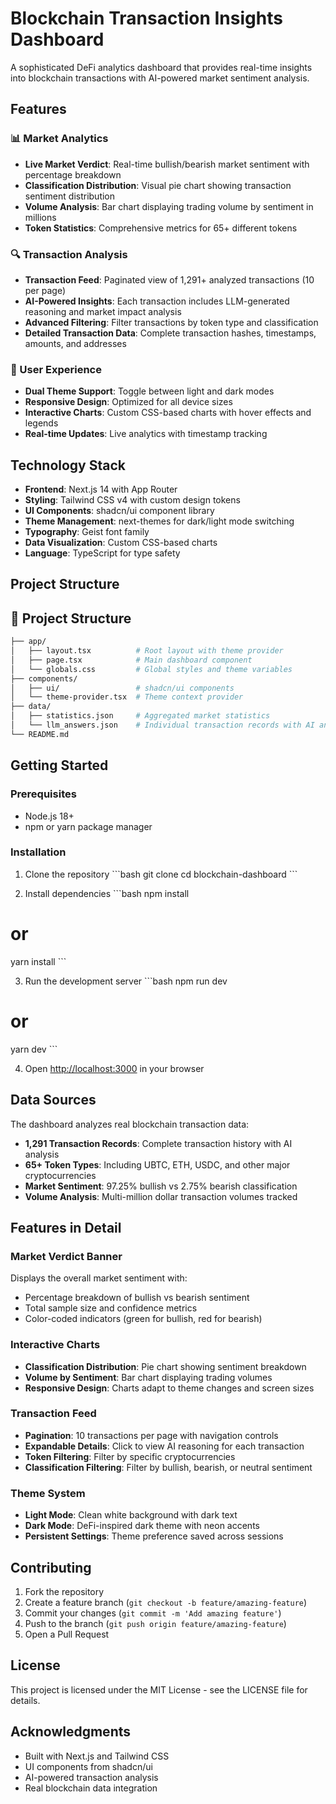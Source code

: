 # Blockchain Transaction Insights Dashboard

A sophisticated DeFi analytics dashboard that provides real-time insights into blockchain transactions with AI-powered market sentiment analysis.

## Features

### 📊 Market Analytics
- **Live Market Verdict**: Real-time bullish/bearish market sentiment with percentage breakdown
- **Classification Distribution**: Visual pie chart showing transaction sentiment distribution
- **Volume Analysis**: Bar chart displaying trading volume by sentiment in millions
- **Token Statistics**: Comprehensive metrics for 65+ different tokens

### 🔍 Transaction Analysis
- **Transaction Feed**: Paginated view of 1,291+ analyzed transactions (10 per page)
- **AI-Powered Insights**: Each transaction includes LLM-generated reasoning and market impact analysis
- **Advanced Filtering**: Filter transactions by token type and classification
- **Detailed Transaction Data**: Complete transaction hashes, timestamps, amounts, and addresses

### 🎨 User Experience
- **Dual Theme Support**: Toggle between light and dark modes
- **Responsive Design**: Optimized for all device sizes
- **Interactive Charts**: Custom CSS-based charts with hover effects and legends
- **Real-time Updates**: Live analytics with timestamp tracking

## Technology Stack

- **Frontend**: Next.js 14 with App Router
- **Styling**: Tailwind CSS v4 with custom design tokens
- **UI Components**: shadcn/ui component library
- **Theme Management**: next-themes for dark/light mode switching
- **Typography**: Geist font family
- **Data Visualization**: Custom CSS-based charts
- **Language**: TypeScript for type safety

## Project Structure

## 📂 Project Structure

```bash
├── app/
│   ├── layout.tsx          # Root layout with theme provider
│   ├── page.tsx            # Main dashboard component
│   └── globals.css         # Global styles and theme variables
├── components/
│   ├── ui/                 # shadcn/ui components
│   └── theme-provider.tsx  # Theme context provider
├── data/
│   ├── statistics.json     # Aggregated market statistics
│   └── llm_answers.json    # Individual transaction records with AI analysis
└── README.md
```


## Getting Started

### Prerequisites
- Node.js 18+ 
- npm or yarn package manager

### Installation

1. Clone the repository
\`\`\`bash
git clone <repository-url>
cd blockchain-dashboard
\`\`\`

2. Install dependencies
\`\`\`bash
npm install
# or
yarn install
\`\`\`

3. Run the development server
\`\`\`bash
npm run dev
# or
yarn dev
\`\`\`

4. Open [http://localhost:3000](http://localhost:3000) in your browser

## Data Sources

The dashboard analyzes real blockchain transaction data:

- **1,291 Transaction Records**: Complete transaction history with AI analysis
- **65+ Token Types**: Including UBTC, ETH, USDC, and other major cryptocurrencies
- **Market Sentiment**: 97.25% bullish vs 2.75% bearish classification
- **Volume Analysis**: Multi-million dollar transaction volumes tracked

## Features in Detail

### Market Verdict Banner
Displays the overall market sentiment with:
- Percentage breakdown of bullish vs bearish sentiment
- Total sample size and confidence metrics
- Color-coded indicators (green for bullish, red for bearish)

### Interactive Charts
- **Classification Distribution**: Pie chart showing sentiment breakdown
- **Volume by Sentiment**: Bar chart displaying trading volumes
- **Responsive Design**: Charts adapt to theme changes and screen sizes

### Transaction Feed
- **Pagination**: 10 transactions per page with navigation controls
- **Expandable Details**: Click to view AI reasoning for each transaction
- **Token Filtering**: Filter by specific cryptocurrencies
- **Classification Filtering**: Filter by bullish, bearish, or neutral sentiment

### Theme System
- **Light Mode**: Clean white background with dark text
- **Dark Mode**: DeFi-inspired dark theme with neon accents
- **Persistent Settings**: Theme preference saved across sessions

## Contributing

1. Fork the repository
2. Create a feature branch (`git checkout -b feature/amazing-feature`)
3. Commit your changes (`git commit -m 'Add amazing feature'`)
4. Push to the branch (`git push origin feature/amazing-feature`)
5. Open a Pull Request

## License

This project is licensed under the MIT License - see the LICENSE file for details.

## Acknowledgments

- Built with Next.js and Tailwind CSS
- UI components from shadcn/ui
- AI-powered transaction analysis
- Real blockchain data integration
